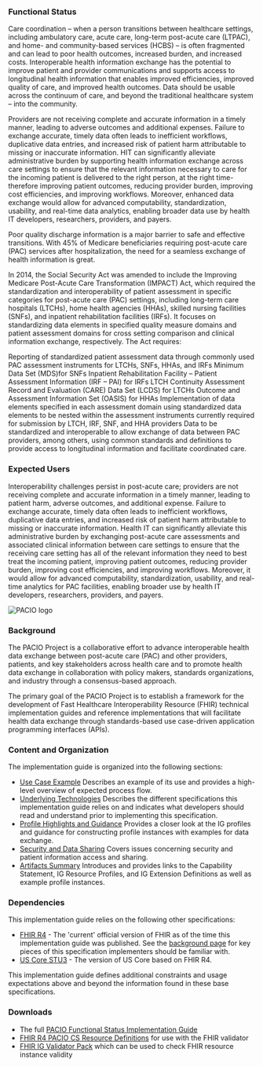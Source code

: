 ### Functional Status

Care coordination – when a person transitions between healthcare settings, including ambulatory care, acute care, long-term post-acute care (LTPAC), and home- and community-based services (HCBS) – is often fragmented and can lead to poor health outcomes, increased burden, and increased costs. Interoperable health information exchange has the potential to improve patient and provider communications and supports access to longitudinal health information that enables improved efficiencies, improved quality of care, and improved health outcomes. Data should be usable across the continuum of care, and beyond the traditional healthcare system – into the community.

Providers are not receiving complete and accurate information in a timely manner, leading to adverse outcomes and additional expenses. Failure to exchange accurate, timely data often leads to inefficient workflows, duplicative data entries, and increased risk of patient harm attributable to missing or inaccurate information. HIT can significantly alleviate administrative burden by supporting health information exchange across care settings to ensure that the relevant information necessary to care for the incoming patient is delivered to the right person, at the right time- therefore improving patient outcomes, reducing provider burden, improving cost efficiencies, and improving workflows. Moreover, enhanced data exchange would allow for advanced computability, standardization, usability, and real-time data analytics, enabling broader data use by health IT developers, researchers, providers, and payers.

Poor quality discharge information is a major barrier to safe and effective transitions. With 45% of Medicare beneficiaries requiring post-acute care (PAC) services after hospitalization, the need for a seamless exchange of health information is great.

In 2014, the Social Security Act was amended to include the Improving Medicare Post-Acute Care Transformation (IMPACT) Act, which required the standardization and interoperability of patient assessment in specific categories for post-acute care (PAC) settings, including long-term care hospitals (LTCHs), home health agencies (HHAs), skilled nursing facilities (SNFs), and inpatient rehabilitation facilities (IRFs). It focuses on standardizing data elements in specified quality measure domains and patient assessment domains for cross setting comparison and clinical information exchange, respectively. The Act requires:

Reporting of standardized patient assessment data through commonly used PAC assessment instruments for LTCHs, SNFs, HHAs, and IRFs
Minimum Data Set (MDS)for SNFs
Inpatient Rehabilitation Facility – Patient Assessment Information (IRF – PAI) for IRFs
LTCH Continuity Assessment Record and Evaluation (CARE) Data Set (LCDS) for LTCHs
Outcome and Assessment Information Set (OASIS) for HHAs
Implementation of data elements specified in each assessment domain using standardized data elements to be nested within the assessment instruments currently required for submission by LTCH, IRF, SNF, and HHA providers
Data to be standardized and interoperable to allow exchange of data between PAC providers, among others, using common standards and definitions to provide access to longitudinal information and facilitate coordinated care.

### Expected Users

Interoperability challenges persist in post-acute care; providers are not receiving complete and accurate information in a timely manner, leading to patient harm, adverse outcomes, and additional expense. Failure to exchange accurate, timely data often leads to inefficient workflows, duplicative data entries, and increased risk of patient harm attributable to missing or inaccurate information. Health IT can significantly alleviate this administrative burden by exchanging post-acute care assessments and associated clinical information between care settings to ensure that the receiving care setting has all of the relevant information they need to best treat the incoming patient, improving patient outcomes, reducing provider burden, improving cost efficiencies, and improving workflows. Moreover, it would allow for advanced computability, standardization, usability, and real-time analytics for PAC facilities, enabling broader use by health IT developers, researchers, providers, and payers.

![PACIO logo](./pacio.png)

### Background

The PACIO Project is a collaborative effort to advance interoperable health data exchange between post-acute care (PAC) and other providers, patients, and key stakeholders across health care and to promote health data exchange in collaboration with policy makers, standards organizations, and industry through a consensus-based approach.

The primary goal of the PACIO Project is to establish a framework for the development of Fast Healthcare Interoperability Resource (FHIR) technical implementation guides and reference implementations that will facilitate health data exchange through standards-based use case-driven application programming interfaces (APIs).

### Content and Organization
The implementation guide is organized into the following sections:
* [Use Case Example](functional_status_use_case.html) Describes an example of its use and provides a high-level overview of expected process flow.
* [Underlying Technologies](underlying_technologies.html) Describes the different specifications this implementation guide relies on and indicates what developers should read and understand prior to implementing this specification.
* [Profile Highlights and Guidance](profile_highlights_and_guidance.html) Provides a closer look at the IG profiles and guidance for constructing profile instances with examples for data exchange.
* [Security and Data Sharing](security_and_data_sharing.html) Covers issues concerning security and patient information access and sharing.
* [Artifacts Summary](artifacts.html) Introduces and provides links to the Capability Statement, IG Resource Profiles, and IG Extension Definitions as well as example profile instances.

### Dependencies
This implementation guide relies on the following other specifications:
* [FHIR R4]({{site.data.fhir.path}}) - The 'current' official version of FHIR as of the time this implementation guide was published.  See the [background page](underlying_technologies.html) for key pieces of this specification implementers should be familiar with.
* [US Core STU3](http://hl7.org/fhir/us/core) - The version of US Core based on FHIR R4.

This implementation guide defines additional constraints and usage expectations above and beyond the information found in these base specifications.

### Downloads
* The full [PACIO Functional Status Implementation Guide](full-ig.zip)
* [FHIR R4 PACIO CS Resource Definitions](definitions.json.zip) for use with the FHIR validator
* [FHIR IG Validator Pack](https://fhir.github.io/latest-ig-validator/org.hl7.fhir.validator.jar) which can be used to check FHIR resource instance validity